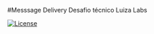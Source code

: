 #Messsage Delivery
Desafio técnico Luiza Labs

[![License](https://img.shields.io/badge/License-Apache%202.0-blue.svg)](https://opensource.org/licenses/Apache-2.0)